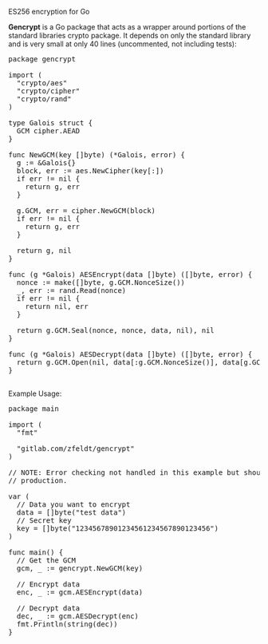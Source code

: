 ES256 encryption for Go</h1>

**Gencrypt** is a Go package that acts as a wrapper around portions of the 
standard libraries crypto package.  It depends on only the standard library and 
is very small at only 40 lines (uncommented, not including tests):

<pre>
package gencrypt                                                                 
                                                                                 
import (                                                                         
  "crypto/aes"                                                                   
  "crypto/cipher"                                                                
  "crypto/rand"                                                                  
)                                                                                
                                                                                 
type Galois struct {                                                             
  GCM cipher.AEAD                                                                
}                                                                                
                                                                                 
func NewGCM(key []byte) (*Galois, error) {                                       
  g := &Galois{}                                                                 
  block, err := aes.NewCipher(key[:])                                            
  if err != nil {                                                                
    return g, err                                                                
  }                                                                              
                                                                                 
  g.GCM, err = cipher.NewGCM(block)                                              
  if err != nil {                                                                
    return g, err                                                                
  }                                                                              
                                                                                 
  return g, nil                                                                  
}                                                                                
                                                                                 
func (g *Galois) AESEncrypt(data []byte) ([]byte, error) {                       
  nonce := make([]byte, g.GCM.NonceSize())                                       
  _, err := rand.Read(nonce)                                                     
  if err != nil {                                                                
    return nil, err                                                              
  }                                                                              
                                                                                 
  return g.GCM.Seal(nonce, nonce, data, nil), nil                                
}
                                                                                 
func (g *Galois) AESDecrypt(data []byte) ([]byte, error) {                       
  return g.GCM.Open(nil, data[:g.GCM.NonceSize()], data[g.GCM.NonceSize():], nil)
}                                                                                

</pre>

Example Usage:

<pre>
package main                                                        
                                                                    
import (                                                            
  "fmt"                                                             
                                                                    
  "gitlab.com/zfeldt/gencrypt"                                      
)                                                                   
                                                                    
// NOTE: Error checking not handled in this example but should be in
// production.           

var (                                                               
  // Data you want to encrypt                                       
  data = []byte("test data")                                        
  // Secret key                                                     
  key = []byte("12345678901234561234567890123456")                  
)                                                                   
                                                                    
func main() {                                                       
  // Get the GCM                                                    
  gcm, _ := gencrypt.NewGCM(key)                                    
                                                                    
  // Encrypt data                                                   
  enc, _ := gcm.AESEncrypt(data)                                    
                                                                    
  // Decrypt data                                                   
  dec, _ := gcm.AESDecrypt(enc)                                     
  fmt.Println(string(dec))                                          
}
</pre>
